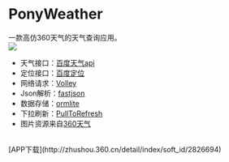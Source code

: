 # PonyWeather
一款高仿360天气的天气查询应用。<br>
![](https://github.com/ChanWong21/Weather/blob/master/screenshot/screenshot.gif)<br>
* 天气接口：[百度天气api](http://blog.csdn.net/yongyinmg/article/details/36682683)
* 定位接口：[百度定位](http://developer.baidu.com/map/)
* 网络请求：[Volley](https://developer.android.com/training/volley/index.html)
* Json解析：[fastjson](https://github.com/alibaba/fastjson)
* 数据存储：[ormlite](https://github.com/j256/ormlite-android)
* 下拉刷新：[PullToRefresh](https://github.com/chrisbanes/Android-PullToRefresh)
* 图片资源来自[360天气](http://zhushou.360.cn/detail/index/soft_id/92235)<br>
<br>
[APP下载](http://zhushou.360.cn/detail/index/soft_id/2826694)
